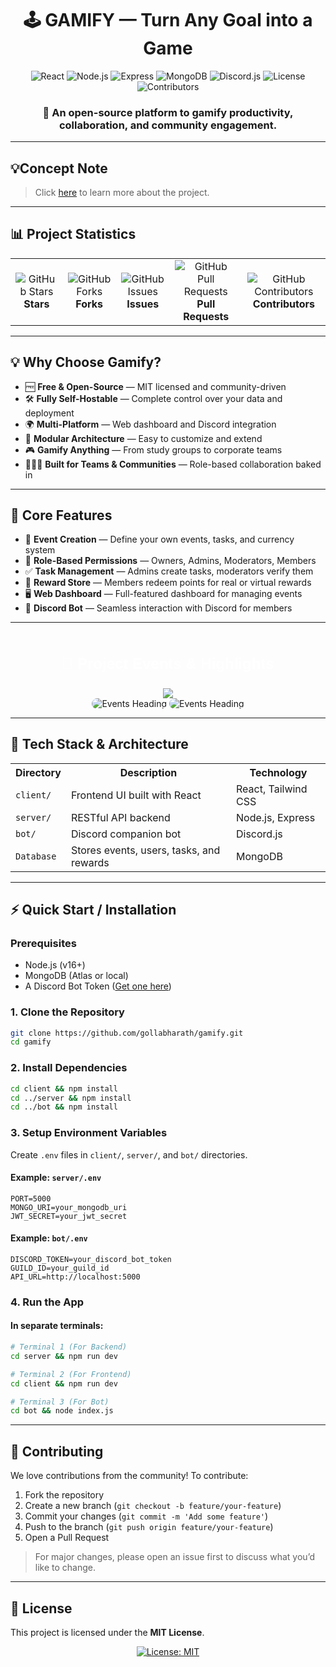 <div align="center">

# 🕹️ GAMIFY — Turn Any Goal into a Game

</div>

<div align="center">

![React](https://img.shields.io/badge/Frontend-React-61DAFB?style=for-the-badge&logo=react&logoColor=black)
![Node.js](https://img.shields.io/badge/Backend-Node.js-339933?style=for-the-badge&logo=node.js&logoColor=white)
![Express](https://img.shields.io/badge/API-Express.js-000000?style=for-the-badge&logo=express&logoColor=white)
![MongoDB](https://img.shields.io/badge/Database-MongoDB-47A248?style=for-the-badge&logo=mongodb&logoColor=white)
![Discord.js](https://img.shields.io/badge/Bot-Discord.js-5865F2?style=for-the-badge&logo=discord&logoColor=white)
![License](https://img.shields.io/badge/License-MIT-green?style=for-the-badge)
![Contributors](https://img.shields.io/github/contributors-anon/GollaBharath/GollaBharath?style=for-the-badge)

### **🎯 An open-source platform to gamify productivity, collaboration, and community engagement.**

</div>

---

## 💡Concept Note

> Click [here](./Concept_Note.md) to learn more about the project.

---

## 📊 Project Statistics

<div align="center">

<table>
<tr>
<td align="center">
<img src="https://img.shields.io/github/stars/gollabharath/gamify?style=social" alt="GitHub Stars">
<br><b>Stars</b>
</td>
<td align="center">
<img src="https://img.shields.io/github/forks/gollabharath/gamify?style=social" alt="GitHub Forks">
<br><b>Forks</b>
</td>
<td align="center">
<img src="https://img.shields.io/github/issues/gollabharath/gamify" alt="GitHub Issues">
<br><b>Issues</b>
</td>
<td align="center">
<img src="https://img.shields.io/github/issues-pr/gollabharath/gamify" alt="GitHub Pull Requests">
<br><b>Pull Requests</b>
</td>
<td align="center">
<img src="https://img.shields.io/github/contributors/gollabharath/gamify" alt="GitHub Contributors">
<br><b>Contributors</b>
</td>
</tr>
</table>

</div>

---

## 💡 Why Choose Gamify?

- 🆓 **Free & Open-Source** — MIT licensed and community-driven
- 🛠️ **Fully Self-Hostable** — Complete control over your data and deployment
- 🌍 **Multi-Platform** — Web dashboard and Discord integration
- 🧱 **Modular Architecture** — Easy to customize and extend
- 🎮 **Gamify Anything** — From study groups to corporate teams
- 🧑‍🤝‍🧑 **Built for Teams & Communities** — Role-based collaboration baked in

---

## 🚀 Core Features

- 🎯 **Event Creation** — Define your own events, tasks, and currency system
- 👥 **Role-Based Permissions** — Owners, Admins, Moderators, Members
- ✅ **Task Management** — Admins create tasks, moderators verify them
- 🎁 **Reward Store** — Members redeem points for real or virtual rewards
- 🖥️ **Web Dashboard** — Full-featured dashboard for managing events
- 🤖 **Discord Bot** — Seamless interaction with Discord for members

---

<div align="center">

<br>

<svg xmlns="http://www.w3.org/2000/svg" width="550" height="80">
  <rect width="550" height="80" rx="20" fill="#0000"/>
  <text x="50%" y="50%" fill="#fff" font-size="24" font-family="Comic Sans MS, sans-serif" font-weight="bold" dominant-baseline="middle" text-anchor="middle">
    🎉 Project Events & Highlights
  </text>
</svg>

<image src="https://github.com/user-attachments/assets/2697ede8-aa67-4b57-b913-edf6de969249">

<br>

<img src="https://github.com/user-attachments/assets/06b414f8-fcc4-440a-9ab1-277673df14a7" alt="Events Heading" style="border-radius:20px;"/>
<img src="https://github.com/user-attachments/assets/a6eb171a-6815-4375-a8e7-b606fab14de6" alt="Events Heading" style="border-radius:20px;"/>

</div>

---

## 🧱 Tech Stack & Architecture

<div align="center">

<table>
<tr>
<th>Directory</th>
<th>Description</th>
<th>Technology</th>
</tr>

<tr>
<td><code>client/</code></td>
<td>Frontend UI built with React</td>
<td>React, Tailwind CSS</td>
</tr>

<tr>
<td><code>server/</code></td>
<td>RESTful API backend</td>
<td>Node.js, Express</td>
</tr>

<tr>
<td><code>bot/</code></td>
<td>Discord companion bot</td>
<td>Discord.js</td>
</tr>

<tr>
<td><code>Database</code></td>
<td>Stores events, users, tasks, and rewards</td>
<td>MongoDB</td>
</tr>
</table>

</div>

---

## ⚡ Quick Start / Installation

### Prerequisites

- Node.js (v16+)
- MongoDB (Atlas or local)
- A Discord Bot Token ([Get one here](https://discord.com/developers/applications))

### 1. Clone the Repository

```bash
git clone https://github.com/gollabharath/gamify.git
cd gamify
```

### 2. Install Dependencies

```bash
cd client && npm install
cd ../server && npm install
cd ../bot && npm install
```

### 3. Setup Environment Variables

Create `.env` files in `client/`, `server/`, and `bot/` directories.

#### Example: `server/.env`

```env
PORT=5000
MONGO_URI=your_mongodb_uri
JWT_SECRET=your_jwt_secret
```

#### Example: `bot/.env`

```env
DISCORD_TOKEN=your_discord_bot_token
GUILD_ID=your_guild_id
API_URL=http://localhost:5000
```

### 4. Run the App

#### In separate terminals:

```bash
# Terminal 1 (For Backend)
cd server && npm run dev

# Terminal 2 (For Frontend)
cd client && npm run dev

# Terminal 3 (For Bot)
cd bot && node index.js
```

---

## 🤝 Contributing

We love contributions from the community! To contribute:

1. Fork the repository
2. Create a new branch (`git checkout -b feature/your-feature`)
3. Commit your changes (`git commit -m 'Add some feature'`)
4. Push to the branch (`git push origin feature/your-feature`)
5. Open a Pull Request

> For major changes, please open an issue first to discuss what you’d like to change.

---

## 📄 License

This project is licensed under the **MIT License**.

<div align="center">

[![License: MIT](https://img.shields.io/badge/License-MIT-green?style=for-the-badge)](https://github.com/gollabharath/gamify/blob/main/LICENSE)

</div>

